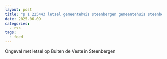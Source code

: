```yaml
---
layout: post
title: "p 1 225443 letsel gemeentehuis steenbergen gemeentehuis steenbergen buiten de veste steenbergen nb"
date: 2025-06-09
categories: 
  - rss
tags: 
  - feed
---
```


Ongeval met letsel op Buiten de Veste in Steenbergen
